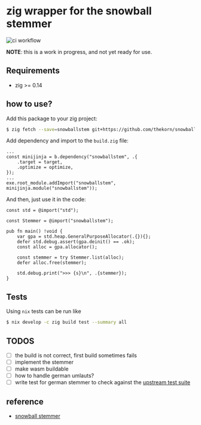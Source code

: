 # zig wrapper for the snowball stemmer

![ci workflow](https://github.com/thekorn/snowballstem.zig/actions/workflows/ci.yaml/badge.svg)


**NOTE**: this is a work in progress, and not yet ready for use.

## Requirements

- zig >= 0.14

## how to use?

Add this package to your zig project:

```bash
$ zig fetch --save=snowballstem git+https://github.com/thekorn/snowballstem.zig.git#main
```

Add dependency and import to the `build.zig` file:

```zig
...
const minijinja = b.dependency("snowballstem", .{
    .target = target,
    .optimize = optimize,
});
...
exe.root_module.addImport("snowballstem", minijinja.module("snowballstem"));
```

And then, just use it in the code:

```zig
const std = @import("std");

const Stemmer = @import("snowballstem");

pub fn main() !void {
    var gpa = std.heap.GeneralPurposeAllocator(.{}){};
    defer std.debug.assert(gpa.deinit() == .ok);
    const alloc = gpa.allocator();

    const stemmer = try Stemmer.list(alloc);
    defer alloc.free(stemmer);

    std.debug.print(">>> {s}\n", .{stemmer});
}
```

## Tests

Using `nix` tests can be run like

```bash
$ nix develop -c zig build test --summary all
```

## TODOS

- [ ] the build is not correct, first build sometimes fails
- [ ] implement the stemmer
- [ ] make wasm buildable
- [ ] how to handle german umlauts?
- [ ] write test for german stemmer to check against the [upstream test suite](https://github.com/snowballstem/snowball-data/blob/master/german/voc.txt)

## reference

- [snowball stemmer](https://github.com/snowballstem/snowball)
